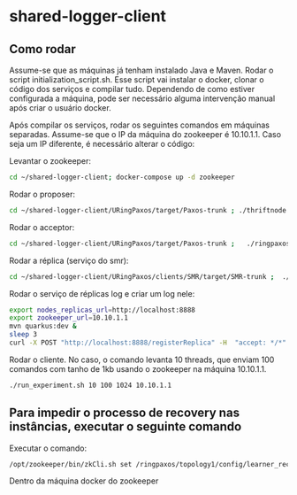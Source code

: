# shared-logger-client

## Como rodar
Assume-se que as máquinas já tenham instalado Java e Maven.
Rodar o script initialization_script.sh. Esse script vai instalar o docker, clonar o código dos serviços e compilar tudo.
Dependendo de como estiver configurada a máquina, pode ser necessário alguma intervenção manual após criar o usuário docker.

Após compilar os serviços, rodar os seguintes comandos em máquinas separadas. Assume-se que o IP da máquina do zookeeper é 10.10.1.1. Caso seja um IP diferente, é necessário alterar o código:

Levantar o zookeeper:
```bash
cd ~/shared-logger-client; docker-compose up -d zookeeper
```
 
Rodar o proposer:
```bash
cd ~/shared-logger-client/URingPaxos/target/Paxos-trunk ; ./thriftnode.sh 1 1:PA 10.10.1.1
```

Rodar o acceptor:
```bash
cd ~/shared-logger-client/URingPaxos/target/Paxos-trunk ;   ./ringpaxos.sh 2 1:A 10.10.1.1
```

Rodar a réplica (serviço do smr):
```bash
cd ~/shared-logger-client/URingPaxos/clients/SMR/target/SMR-trunk ;  ./replica.sh 1,4,0 0 10.10.1.1
```

Rodar o serviço de réplicas log e criar um log nele:
```bash
export nodes_replicas_url=http://localhost:8888
export zookeeper_url=10.10.1.1
mvn quarkus:dev &
sleep 3
curl -X POST "http://localhost:8888/registerReplica" -H  "accept: */*" -H  "Content-Type: application/json" -d "{\"id\":0,\"replicas\":1,\"ring\":1}"
```

Rodar o cliente. No caso, o comando levanta 10 threads, que enviam 100 comandos com tanho de 1kb usando o zookeeper na máquina 10.10.1.1.

```bash
./run_experiment.sh 10 100 1024 10.10.1.1
```
## Para impedir o processo de recovery nas instâncias, executar o seguinte comando
Executar o comando: 

```bash
/opt/zookeeper/bin/zkCli.sh set /ringpaxos/topology1/config/learner_recovery 0
```

Dentro da máquina docker do zookeeper
